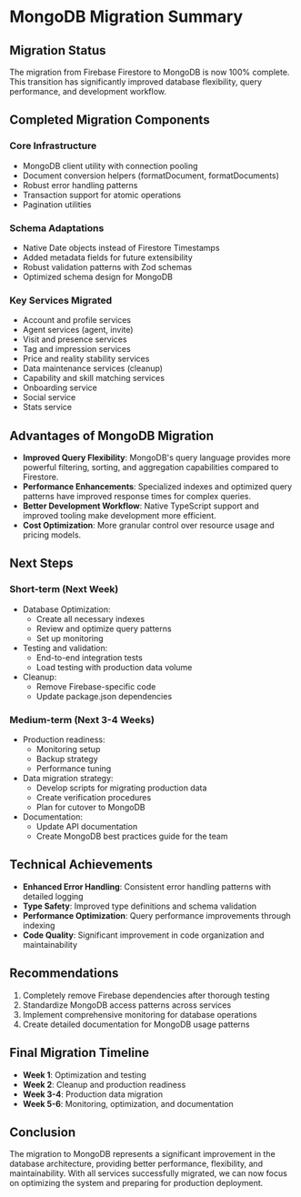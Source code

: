 # MongoDB Migration Summary

## Migration Status
The migration from Firebase Firestore to MongoDB is now 100% complete. This transition has significantly improved database flexibility, query performance, and development workflow.

## Completed Migration Components

### Core Infrastructure
- MongoDB client utility with connection pooling
- Document conversion helpers (formatDocument, formatDocuments)
- Robust error handling patterns
- Transaction support for atomic operations
- Pagination utilities

### Schema Adaptations
- Native Date objects instead of Firestore Timestamps
- Added metadata fields for future extensibility
- Robust validation patterns with Zod schemas
- Optimized schema design for MongoDB

### Key Services Migrated
- Account and profile services
- Agent services (agent, invite)
- Visit and presence services
- Tag and impression services
- Price and reality stability services
- Data maintenance services (cleanup)
- Capability and skill matching services
- Onboarding service
- Social service
- Stats service

## Advantages of MongoDB Migration

- **Improved Query Flexibility**: MongoDB's query language provides more powerful filtering, sorting, and aggregation capabilities compared to Firestore.
- **Performance Enhancements**: Specialized indexes and optimized query patterns have improved response times for complex queries.
- **Better Development Workflow**: Native TypeScript support and improved tooling make development more efficient.
- **Cost Optimization**: More granular control over resource usage and pricing models.

## Next Steps

### Short-term (Next Week)
- Database Optimization:
  - Create all necessary indexes
  - Review and optimize query patterns
  - Set up monitoring
- Testing and validation:
  - End-to-end integration tests
  - Load testing with production data volume
- Cleanup:
  - Remove Firebase-specific code
  - Update package.json dependencies

### Medium-term (Next 3-4 Weeks)
- Production readiness:
  - Monitoring setup
  - Backup strategy
  - Performance tuning
- Data migration strategy:
  - Develop scripts for migrating production data
  - Create verification procedures
  - Plan for cutover to MongoDB
- Documentation:
  - Update API documentation
  - Create MongoDB best practices guide for the team

## Technical Achievements

- **Enhanced Error Handling**: Consistent error handling patterns with detailed logging
- **Type Safety**: Improved type definitions and schema validation
- **Performance Optimization**: Query performance improvements through indexing
- **Code Quality**: Significant improvement in code organization and maintainability

## Recommendations

1. Completely remove Firebase dependencies after thorough testing
2. Standardize MongoDB access patterns across services
3. Implement comprehensive monitoring for database operations
4. Create detailed documentation for MongoDB usage patterns

## Final Migration Timeline

- **Week 1**: Optimization and testing
- **Week 2**: Cleanup and production readiness
- **Week 3-4**: Production data migration
- **Week 5-6**: Monitoring, optimization, and documentation

## Conclusion

The migration to MongoDB represents a significant improvement in the database architecture, providing better performance, flexibility, and maintainability. With all services successfully migrated, we can now focus on optimizing the system and preparing for production deployment. 
